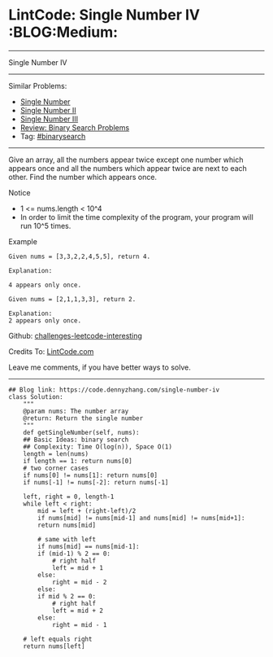 
# LintCode: Single Number IV     :BLOG:Medium:

---

Single Number IV  

---

Similar Problems:  

-   [Single Number](https://code.dennyzhang.com/single-number)
-   [Single Number II](https://code.dennyzhang.com/single-number-ii)
-   [Single Number III](https://code.dennyzhang.com/single-number-iii)
-   [Review: Binary Search Problems](https://code.dennyzhang.com/review-binarysearch)
-   Tag: [#binarysearch](https://code.dennyzhang.com/tag/binarysearch)

---

Give an array, all the numbers appear twice except one number which appears once and all the numbers which appear twice are next to each other. Find the number which appears once.  

Notice  

-   1 <= nums.length < 10^4
-   In order to limit the time complexity of the program, your program will run 10^5 times.

Example  

    Given nums = [3,3,2,2,4,5,5], return 4.
    
    Explanation:
    
    4 appears only once.

    Given nums = [2,1,1,3,3], return 2.
    
    Explanation:
    2 appears only once.

Github: [challenges-leetcode-interesting](https://github.com/DennyZhang/challenges-leetcode-interesting/tree/master/problems/single-number-iv)  

Credits To: [LintCode.com](http://www.lintcode.com/en/problem/single-number-iv/)  

Leave me comments, if you have better ways to solve.  

---

    ## Blog link: https://code.dennyzhang.com/single-number-iv
    class Solution:
        """
        @param nums: The number array
        @return: Return the single number
        """
        def getSingleNumber(self, nums):
    	## Basic Ideas: binary search
    	## Complexity: Time O(log(n)), Space O(1)
    	length = len(nums)
    	if length == 1: return nums[0]
    	# two corner cases
    	if nums[0] != nums[1]: return nums[0]
    	if nums[-1] != nums[-2]: return nums[-1]
    
    	left, right = 0, length-1
    	while left < right:
    	    mid = left + (right-left)/2
    	    if nums[mid] != nums[mid-1] and nums[mid] != nums[mid+1]:
    		return nums[mid]
    
    	    # same with left
    	    if nums[mid] == nums[mid-1]:
    		if (mid-1) % 2 == 0:
    		    # right half
    		    left = mid + 1
    		else:
    		    right = mid - 2
    	    else:
    		if mid % 2 == 0:
    		    # right half
    		    left = mid + 2
    		else:
    		    right = mid - 1
    
    	# left equals right
    	return nums[left]

